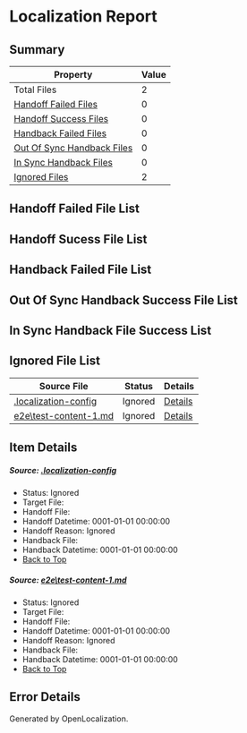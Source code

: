 # <a name='report-top'></a> Localization Report

## Summary
 Property | Value 
 -------- | ----- 
 Total Files | 2
[ Handoff Failed Files ](#handoff-failed-list)| 0
[ Handoff Success Files ](#handoff-success-list)| 0
[ Handback Failed Files ](#handback-failed-list)| 0
[ Out Of Sync Handback Files ](#outofsync-handback-success-list)| 0
[ In Sync Handback Files ](#insync-handback-success-list)| 0
[ Ignored Files ](#ignored-list)| 2

## <a name='handoff-failed-list'></a> Handoff Failed File List

## <a name='handoff-success-list'></a> Handoff Sucess File List

## <a name='handback-failed-list'></a> Handback Failed File List

## <a name='outofsync-handback-success-list'></a> Out Of Sync Handback Success File List

## <a name='insync-handback-success-list'></a> In Sync Handback File Success List

## <a name='ignored-list'></a> Ignored File List
 Source File | Status | Details 
 ----------- | ------ | ------- 
 [.localization-config](https://github.com/OpenLocalizationTest/oltest/blob/b2c473f4c4863b4cce46b406b55b4d549897d28e/.localization-config) | Ignored | [Details](#4c07d5510fa5db14936afee14da1d1fa7170385f0)
 [e2e\test-content-1.md](https://github.com/OpenLocalizationTest/oltest/blob/b2c473f4c4863b4cce46b406b55b4d549897d28e/e2e/test-content-1.md) | Ignored | [Details](#2b811829691fe6eac542be13b5cbc1a7536e02e91)

## Item Details
##### <a name='4c07d5510fa5db14936afee14da1d1fa7170385f0'></a> Source: [.localization-config](https://github.com/OpenLocalizationTest/oltest/blob/b2c473f4c4863b4cce46b406b55b4d549897d28e/.localization-config)
* Status: Ignored
* Target File: 
* Handoff File: 
* Handoff Datetime: 0001-01-01 00:00:00
* Handoff Reason: Ignored
* Handback File: 
* Handback Datetime: 0001-01-01 00:00:00
* [Back to Top](#report-top)

##### <a name='2b811829691fe6eac542be13b5cbc1a7536e02e91'></a> Source: [e2e\test-content-1.md](https://github.com/OpenLocalizationTest/oltest/blob/b2c473f4c4863b4cce46b406b55b4d549897d28e/e2e/test-content-1.md)
* Status: Ignored
* Target File: 
* Handoff File: 
* Handoff Datetime: 0001-01-01 00:00:00
* Handoff Reason: Ignored
* Handback File: 
* Handback Datetime: 0001-01-01 00:00:00
* [Back to Top](#report-top)


## Error Details

Generated by OpenLocalization.
